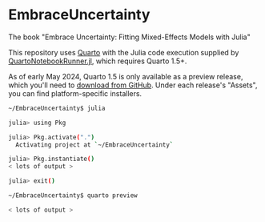 # EmbraceUncertainty

The book "Embrace Uncertainty: Fitting Mixed-Effects Models with Julia"

This repository uses [Quarto](https://quarto.org) with the Julia code execution supplied by [QuartoNotebookRunner.jl](https://github.com/PumasAI/QuartoNotebookRunner.jl/), which requires Quarto 1.5+.

As of early May 2024, Quarto 1.5 is only available as a preview release, which you'll need to [download from GitHub](https://github.com/quarto-dev/quarto-cli/releases). Under each release's "Assets", you can find platform-specific installers.

```sh
~/EmbraceUncertainty$ julia

julia> using Pkg

julia> Pkg.activate(".")
  Activating project at `~/EmbraceUncertainty`

julia> Pkg.instantiate()
< lots of output >

julia> exit()

~/EmbraceUncertainty$ quarto preview

< lots of output >

```

